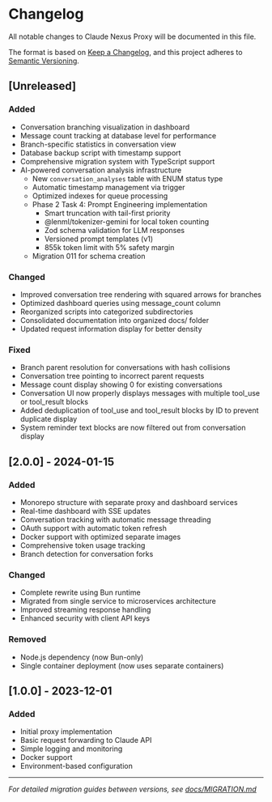 # Changelog

All notable changes to Claude Nexus Proxy will be documented in this file.

The format is based on [Keep a Changelog](https://keepachangelog.com/en/1.0.0/),
and this project adheres to [Semantic Versioning](https://semver.org/spec/v2.0.0.html).

## [Unreleased]

### Added

- Conversation branching visualization in dashboard
- Message count tracking at database level for performance
- Branch-specific statistics in conversation view
- Database backup script with timestamp support
- Comprehensive migration system with TypeScript support
- AI-powered conversation analysis infrastructure
  - New `conversation_analyses` table with ENUM status type
  - Automatic timestamp management via trigger
  - Optimized indexes for queue processing
  - Phase 2 Task 4: Prompt Engineering implementation
    - Smart truncation with tail-first priority
    - @lenml/tokenizer-gemini for local token counting
    - Zod schema validation for LLM responses
    - Versioned prompt templates (v1)
    - 855k token limit with 5% safety margin
  - Migration 011 for schema creation

### Changed

- Improved conversation tree rendering with squared arrows for branches
- Optimized dashboard queries using message_count column
- Reorganized scripts into categorized subdirectories
- Consolidated documentation into organized docs/ folder
- Updated request information display for better density

### Fixed

- Branch parent resolution for conversations with hash collisions
- Conversation tree pointing to incorrect parent requests
- Message count display showing 0 for existing conversations
- Conversation UI now properly displays messages with multiple tool_use or tool_result blocks
- Added deduplication of tool_use and tool_result blocks by ID to prevent duplicate display
- System reminder text blocks are now filtered out from conversation display

## [2.0.0] - 2024-01-15

### Added

- Monorepo structure with separate proxy and dashboard services
- Real-time dashboard with SSE updates
- Conversation tracking with automatic message threading
- OAuth support with automatic token refresh
- Docker support with optimized separate images
- Comprehensive token usage tracking
- Branch detection for conversation forks

### Changed

- Complete rewrite using Bun runtime
- Migrated from single service to microservices architecture
- Improved streaming response handling
- Enhanced security with client API keys

### Removed

- Node.js dependency (now Bun-only)
- Single container deployment (now uses separate containers)

## [1.0.0] - 2023-12-01

### Added

- Initial proxy implementation
- Basic request forwarding to Claude API
- Simple logging and monitoring
- Docker support
- Environment-based configuration

---

_For detailed migration guides between versions, see [docs/MIGRATION.md](docs/MIGRATION.md)_
